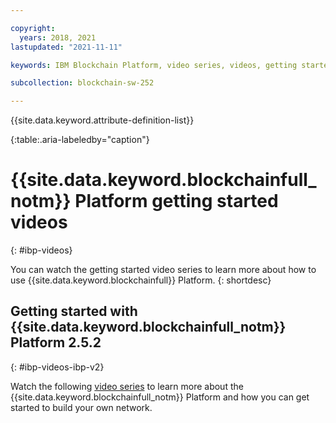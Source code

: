 ```yaml
---

copyright:
  years: 2018, 2021
lastupdated: "2021-11-11"

keywords: IBM Blockchain Platform, video series, videos, getting started videos, demo videos

subcollection: blockchain-sw-252

---
```


{{site.data.keyword.attribute-definition-list}}

{:table:.aria-labeledby="caption"}






# {{site.data.keyword.blockchainfull_notm}} Platform getting started videos
{: #ibp-videos}

You can watch the getting started video series to learn more about how to use {{site.data.keyword.blockchainfull}} Platform.
{: shortdesc}

## Getting started with {{site.data.keyword.blockchainfull_notm}} Platform 2.5.2
{: #ibp-videos-ibp-v2}

Watch the following [video series]( http://ibm.biz/BlockchainPlatformSeries) to learn more about the {{site.data.keyword.blockchainfull_notm}} Platform and how you can get started to build your own network.

